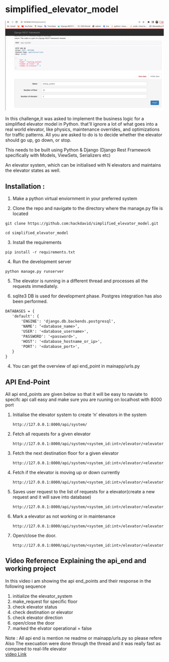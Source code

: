 # simplified_elevator_model
![alt system intialized api image](assests/system.png)

In this challenge,it was asked to implement the business logic for a simplified elevator model in Python. that'll ignore a lot of what goes into a real world elevator, like physics, maintenance overrides, and optimizations for traffic patterns. All you are asked to do is to decide whether the elevator should go up, go down, or stop. 

This needs to be built using Python & Django (Django Rest Framework specifically with Models, ViewSets, Serializers etc)

An elevator system, which can be initialised with N elevators and maintains the elevator states as well. 


## Installation : 
1. Make a python virtual enviornment in your preferred system

2. Clone the repo and navigate to the directory where the manage.py file is located
```
git clone https://github.com:hackdavid/simplified_elevator_model.git
```
```
cd simplified_elevator_model
```

3. Install the requirements
```
pip install -r requirements.txt
```
4. Run the development server
```
python manage.py runserver
```

5. The elevator is running in a different thread and processes all the requests immediately.

6. sqlite3 DB is used for development phase. Postgres integration has also been performed.
```
DATABASES = {
   'default': {
       'ENGINE': 'django.db.backends.postgresql',
       'NAME': ‘<database_name>’,
       'USER': '<database_username>',
       'PASSWORD': '<password>',
       'HOST': '<database_hostname_or_ip>',
       'PORT': '<database_port>',
   }
}
```
4. You can get the overview of api end_point in mainapp/urls.py

## API End-Point
All api end_points are given below so that it will be easy to naviate to specifc api call easy
and make sure you are ruuning on localhost with 8000 port

1. Initialise the elevator system to create ‘n’ elevators in the system
   ```
   http://127.0.0.1:8000/api/system/
   ```
2. Fetch all requests for a given elevator
    ```
   http://127.0.0.1:8000/api/system/<system_id:int>/elevator/<elevator_id:int>/req_current_status/
   ```
3. Fetch the next destination floor for a given elevator
    ```
   http://127.0.0.1:8000/api/system/<system_id:int>/elevator/<elevator_id:int>/destination/
   ```
4. Fetch if the elevator is moving up or down currently
    ```
   http://127.0.0.1:8000/api/system/<system_id:int>/elevator/<elevator_id:int>/moving_diretion/
   ```
5. Saves user request to the list of requests for a elevator(create a new request and it will save into database)
    ```
   http://127.0.0.1:8000/api/system/<system_id:int>/elevator/<elevator_id:int>/make_request/
   ```
6. Mark a elevator as not working or in maintenance 
    ```
   http://127.0.0.1:8000/api/system/<system_id:int>/elevator/<elevator_id:int>/mark_elevator_under_maintainance/
   ```
7. Open/close the door.
    ```
   http://127.0.0.1:8000/api/system/<system_id:int>/elevator/<elevator_id:int>/open_or_close_door/
   ```
## Video Reference Explaining the api_end and working project 

In this video i am showing the api end_points and their response
in the following sequence

1. initialize the elevator_system
2. make_request for specific floor
3. check elevator status
4. check destination or elevator
5. check elevator direction
6. open/close the door
7. marked the elvator operational = false



Note : All api end is mention ne readme or mainapp/urls.py so please refere
Also  The execuation were done through the thread and it was really fast as compared to real-life elevator <br>
[video Link ](https://github.com/hackdavid/simplified_elevator_model/assets/64134326/361dce7a-ab39-4643-aa63-893768d6073c)



